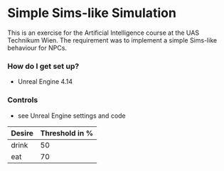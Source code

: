 # Simple Sims-like Simulation #

This is an exercise for the Artificial Intelligence course at the UAS Technikum Wien. The requirement was to implement a simple Sims-like behaviour for NPCs.

### How do I get set up? ###

* Unreal Engine 4.14

### Controls ###

* see Unreal Engine settings and code

|Desire|Threshold in %|
|------|--------------|
|drink|50|
|eat|70|

